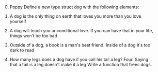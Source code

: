 0. Poppy
Define a new type struct dog with the following elements:

1. A dog is the only thing on earth that loves you more than you love yourself

2. A dog will teach you unconditional love. If you can have that in your life, things won't be too bad

3. Outside of a dog, a book is a man's best friend. Inside of a dog it's too dark to read

5. How many legs does a dog have if you call his tail a leg? Four. Saying that a tail is a leg doesn't make it a leg
Write a function that frees dogs.
